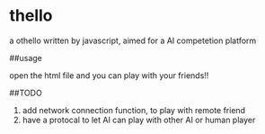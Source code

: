 thello
=======

a othello written by javascript, aimed for a AI competetion platform

##usage

open the html file and you can play with your friends!!

##TODO

1. add network connection function, to play with remote friend
2. have a protocal to let AI can play with other AI or human player

